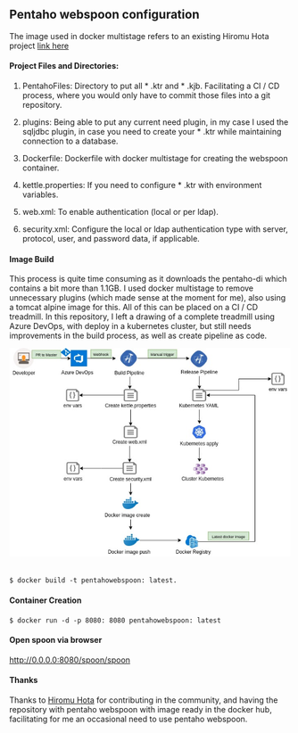 ## Pentaho webspoon configuration

The image used in docker multistage refers to an existing Hiromu Hota project [link here](https://github.com/HiromuHota/webspoon-docker)

#### Project Files and Directories:
1. PentahoFiles: Directory to put all * .ktr and * .kjb. Facilitating a CI / CD process, where you would only have to commit those files into a git repository.

2. plugins: Being able to put any current need plugin, in my case I used the sqljdbc plugin, in case you need to create your * .ktr while maintaining connection to a database.

3. Dockerfile: Dockerfile with docker multistage for creating the webspoon container.

4. kettle.properties: If you need to configure * .ktr with environment variables.

5. web.xml: To enable authentication (local or per ldap).

6. security.xml: Configure the local or ldap authentication type with server, protocol, user, and password data, if applicable.

#### Image Build
This process is quite time consuming as it downloads the pentaho-di which contains a bit more than 1.1GB. I used docker multistage to remove unnecessary plugins (which made sense at the moment for me), also using a tomcat alpine image for this. All of this can be placed on a CI / CD treadmill. In this repository, I left a drawing of a complete treadmill using Azure DevOps, with deploy in a kubernetes cluster, but still needs improvements in the build process, as well as create pipeline as code.

![CI/CD Pentaho Webspoon](images/pentahoDeploy.jpg)
 

```shell
$ docker build -t pentahowebspoon: latest.
```

#### Container Creation
```shell
$ docker run -d -p 8080: 8080 pentahowebspoon: latest
```

#### Open spoon via browser
http://0.0.0.0:8080/spoon/spoon

#### Thanks

Thanks to [Hiromu Hota](https://github.com/HiromuHota) for contributing in the community, and having the repository with pentaho webspoon with image ready in the docker hub, facilitating for me an occasional need to use pentaho webspoon.